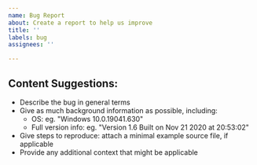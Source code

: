 ```yaml
---
name: Bug Report
about: Create a report to help us improve
title: ''
labels: bug
assignees: ''

---
```


## Content Suggestions:

- Describe the bug in general terms
- Give as much background information as possible, including:
    - OS: eg. "Windows 10.0.19041.630"
    - Full version info: eg. "Version 1.6 Built on Nov 21 2020 at 20:53:02"
- Give steps to reproduce: attach a minimal example source file, if applicable
- Provide any additional context that might be applicable

